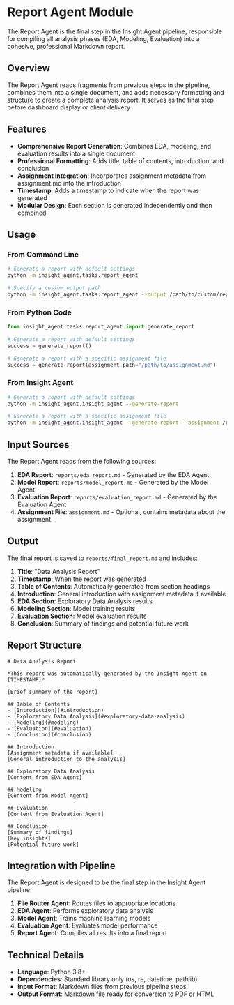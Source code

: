 # Report Agent Module

The Report Agent is the final step in the Insight Agent pipeline, responsible for compiling all analysis phases (EDA, Modeling, Evaluation) into a cohesive, professional Markdown report.

## Overview

The Report Agent reads fragments from previous steps in the pipeline, combines them into a single document, and adds necessary formatting and structure to create a complete analysis report. It serves as the final step before dashboard display or client delivery.

## Features

- **Comprehensive Report Generation**: Combines EDA, modeling, and evaluation results into a single document
- **Professional Formatting**: Adds title, table of contents, introduction, and conclusion
- **Assignment Integration**: Incorporates assignment metadata from assignment.md into the introduction
- **Timestamp**: Adds a timestamp to indicate when the report was generated
- **Modular Design**: Each section is generated independently and then combined

## Usage

### From Command Line

```bash
# Generate a report with default settings
python -m insight_agent.tasks.report_agent

# Specify a custom output path
python -m insight_agent.tasks.report_agent --output /path/to/custom/report.md
```

### From Python Code

```python
from insight_agent.tasks.report_agent import generate_report

# Generate a report with default settings
success = generate_report()

# Generate a report with a specific assignment file
success = generate_report(assignment_path="/path/to/assignment.md")
```

### From Insight Agent

```bash
# Generate a report with default settings
python -m insight_agent.insight_agent --generate-report

# Generate a report with a specific assignment file
python -m insight_agent.insight_agent --generate-report --assignment /path/to/assignment.md
```

## Input Sources

The Report Agent reads from the following sources:

1. **EDA Report**: `reports/eda_report.md` - Generated by the EDA Agent
2. **Model Report**: `reports/model_report.md` - Generated by the Model Agent
3. **Evaluation Report**: `reports/evaluation_report.md` - Generated by the Evaluation Agent
4. **Assignment File**: `assignment.md` - Optional, contains metadata about the assignment

## Output

The final report is saved to `reports/final_report.md` and includes:

1. **Title**: "Data Analysis Report"
2. **Timestamp**: When the report was generated
3. **Table of Contents**: Automatically generated from section headings
4. **Introduction**: General introduction with assignment metadata if available
5. **EDA Section**: Exploratory Data Analysis results
6. **Modeling Section**: Model training results
7. **Evaluation Section**: Model evaluation results
8. **Conclusion**: Summary of findings and potential future work

## Report Structure

```
# Data Analysis Report

*This report was automatically generated by the Insight Agent on [TIMESTAMP]*

[Brief summary of the report]

## Table of Contents
- [Introduction](#introduction)
- [Exploratory Data Analysis](#exploratory-data-analysis)
- [Modeling](#modeling)
- [Evaluation](#evaluation)
- [Conclusion](#conclusion)

## Introduction
[Assignment metadata if available]
[General introduction to the analysis]

## Exploratory Data Analysis
[Content from EDA Agent]

## Modeling
[Content from Model Agent]

## Evaluation
[Content from Evaluation Agent]

## Conclusion
[Summary of findings]
[Key insights]
[Potential future work]
```

## Integration with Pipeline

The Report Agent is designed to be the final step in the Insight Agent pipeline:

1. **File Router Agent**: Routes files to appropriate locations
2. **EDA Agent**: Performs exploratory data analysis
3. **Model Agent**: Trains machine learning models
4. **Evaluation Agent**: Evaluates model performance
5. **Report Agent**: Compiles all results into a final report

## Technical Details

- **Language**: Python 3.8+
- **Dependencies**: Standard library only (os, re, datetime, pathlib)
- **Input Format**: Markdown files from previous pipeline steps
- **Output Format**: Markdown file ready for conversion to PDF or HTML

